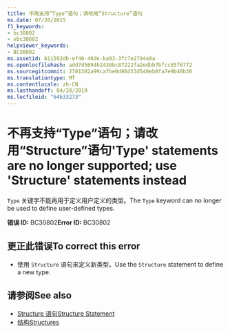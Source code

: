```yaml
---
title: 不再支持“Type”语句；请改用“Structure”语句
ms.date: 07/20/2015
f1_keywords:
- bc30802
- vbc30802
helpviewer_keywords:
- BC30802
ms.assetid: 611592db-ef46-46de-ba93-3fc7e2794e8a
ms.openlocfilehash: add7d5694b2430bc87222fa2edbb7bfcc85f67f2
ms.sourcegitcommit: 2701302a99cafbe0d86d53d540eb0fa7e9b46b36
ms.translationtype: MT
ms.contentlocale: zh-CN
ms.lasthandoff: 04/28/2019
ms.locfileid: "64633273"
---
```

# <a name="type-statements-are-no-longer-supported-use-structure-statements-instead"></a><span data-ttu-id="d97b5-102">不再支持“Type”语句；请改用“Structure”语句</span><span class="sxs-lookup"><span data-stu-id="d97b5-102">'Type' statements are no longer supported; use 'Structure' statements instead</span></span>
<span data-ttu-id="d97b5-103">`Type` 关键字不能再用于定义用户定义的类型。</span><span class="sxs-lookup"><span data-stu-id="d97b5-103">The `Type` keyword can no longer be used to define user-defined types.</span></span>  
  
 <span data-ttu-id="d97b5-104">**错误 ID:** BC30802</span><span class="sxs-lookup"><span data-stu-id="d97b5-104">**Error ID:** BC30802</span></span>  
  
## <a name="to-correct-this-error"></a><span data-ttu-id="d97b5-105">更正此错误</span><span class="sxs-lookup"><span data-stu-id="d97b5-105">To correct this error</span></span>  
  
- <span data-ttu-id="d97b5-106">使用 `Structure` 语句来定义新类型。</span><span class="sxs-lookup"><span data-stu-id="d97b5-106">Use the `Structure` statement to define a new type.</span></span>  
  
## <a name="see-also"></a><span data-ttu-id="d97b5-107">请参阅</span><span class="sxs-lookup"><span data-stu-id="d97b5-107">See also</span></span>

- [<span data-ttu-id="d97b5-108">Structure 语句</span><span class="sxs-lookup"><span data-stu-id="d97b5-108">Structure Statement</span></span>](../../visual-basic/language-reference/statements/structure-statement.md)
- [<span data-ttu-id="d97b5-109">结构</span><span class="sxs-lookup"><span data-stu-id="d97b5-109">Structures</span></span>](../../visual-basic/programming-guide/language-features/data-types/structures.md)
